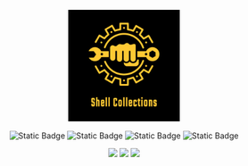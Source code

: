 <div>
  <p align="center">
    <img src="/image/logo.svg" alt="image" width="200" height="auto">
  </p>
  
  <p align="center">
    <img alt="Static Badge" src="https://img.shields.io/badge/shell--collection-v1.1.0-black?labelColor=black&color=fec934">
    <img alt="Static Badge" src="https://img.shields.io/badge/Author-Wang_jinlong-black?labelColor=black&color=fec934">
    <img alt="Static Badge" src="https://img.shields.io/badge/Build-2024.03.08-black?labelColor=black&color=fec934">
    <img alt="Static Badge" src="https://img.shields.io/badge/Licence-MIT-black?labelColor=black&color=fec934">
  </p>

  <p align="center">
    <a><img src="https://img.shields.io/badge/Visual Studio Code-black?logo=visualstudiocode&logoColor=fec934"></a>
    <a><img src="https://img.shields.io/badge/Montery-black?logo=macos&logoColor=fec934"></a>
    <a><img src="https://img.shields.io/badge/zsh-black?logo=zsh&logoColor=fec934"></a>
  </p>
</div>
